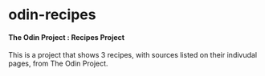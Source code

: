 # odin-recipes

#### The Odin Project : Recipes Project
This is a project that shows 3 recipes, with sources listed on their indivudal pages, from The Odin Project. 
